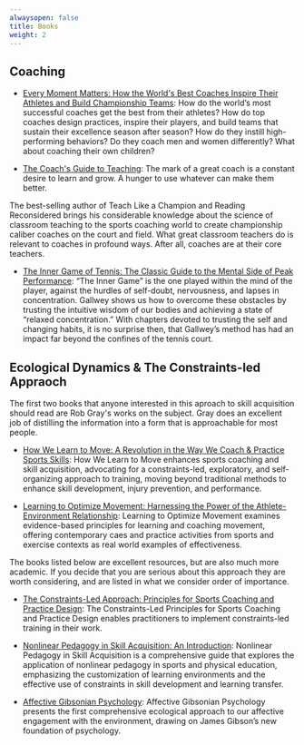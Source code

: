 ```yaml
---
alwaysopen: false
title: Books
weight: 2
---
```

## Coaching
* [Every Moment Matters: How the World's Best Coaches Inspire Their Athletes and Build Championship Teams](https://www.goodreads.com/book/show/211156914-transforming-basketball): How do the world’s most successful coaches get the best from their athletes? How do top coaches design practices, inspire their players, and build teams that sustain their excellence season after season? How do they instill high-performing behaviors? Do they coach men and women differently? What about coaching their own children? 

* [The Coach's Guide to Teaching](https://www.goodreads.com/book/show/56226259-the-coach-s-guide-to-teaching?from_search=true&from_srp=true&qid=NTwgqSGmso&rank=1): The mark of a great coach is a constant desire to learn and grow. A hunger to use whatever can make them better.

The best-selling author of Teach Like a Champion and Reading Reconsidered brings his considerable knowledge about the science of classroom teaching to the sports coaching world to create championship caliber coaches on the court and field. What great classroom teachers do is relevant to coaches in profound ways. After all, coaches are at their core teachers.

* [The Inner Game of Tennis: The Classic Guide to the Mental Side of Peak Performance](https://www.goodreads.com/book/show/905.The_Inner_Game_of_Tennis?ref=nav_sb_ss_1_24): “The Inner Game” is the one played within the mind of the player, against the hurdles of self-doubt, nervousness, and lapses in concentration. Gallwey shows us how to overcome these obstacles by trusting the intuitive wisdom of our bodies and achieving a state of “relaxed concentration.” With chapters devoted to trusting the self and changing habits, it is no surprise then, that Gallwey’s method has had an impact far beyond the confines of the tennis court.

## Ecological Dynamics & The Constraints-led Appraoch
The first two books that anyone interested in this aproach to skill acquisition should read are Rob Gray's works on the subject. Gray does an excellent job of distilling the information into a form that is approachable for most people. 

* [How We Learn to Move: A Revolution in the Way We Coach & Practice Sports Skills](https://www.goodreads.com/en/book/show/59507312): How We Learn to Move enhances sports coaching and skill acquisition, advocating for a constraints-led, exploratory, and self-organizing approach to training, moving beyond traditional methods to enhance skill development, injury prevention, and performance.

* [Learning to Optimize Movement: Harnessing the Power of the Athlete-Environment Relationship](https://www.goodreads.com/book/show/65654402-learning-to-optimize-movement): Learning to Optimize Movement examines evidence-based principles for learning and coaching movement, offering contemporary caes and practice activities from sports and exercise contexts as real world examples of effectiveness.

The books listed below are excellent resources, but are also much more academic. If you decide that you are serious about this approach they are worth considering, and are listed in what we consider order of importance.

* [The Constraints-Led Approach: Principles for Sports Coaching and Practice Design](https://www.goodreads.com/book/show/44064435-the-constraints-led-approach?from_search=true&from_srp=true&qid=wbD661zVl3&rank=1): The Constraints-Led Principles for Sports Coaching and Practice Design enables practitioners to implement constraints-led training in their work.

* [Nonlinear Pedagogy in Skill Acquisition: An Introduction](https://www.goodreads.com/book/show/60510312-nonlinear-pedagogy-in-skill-acquisition): Nonlinear Pedagogy in Skill Acquisition is a comprehensive guide that explores the application of nonlinear pedagogy in sports and physical education, emphasizing the customization of learning environments and the effective use of constraints in skill development and learning transfer.

* [Affective Gibsonian Psychology](https://www.goodreads.com/book/show/59789891-affective-gibsonian-psychology?ac=1&from_search=true&qid=YeXrh4Q0qP&rank=1): Affective Gibsonian Psychology presents the first comprehensive ecological approach to our affective engagement with the environment, drawing on James Gibson’s new foundation of psychology.